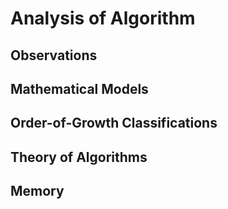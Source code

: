 # Analysis of Algorithm

## Observations



## Mathematical Models



## Order-of-Growth Classifications



## Theory of Algorithms



## Memory

